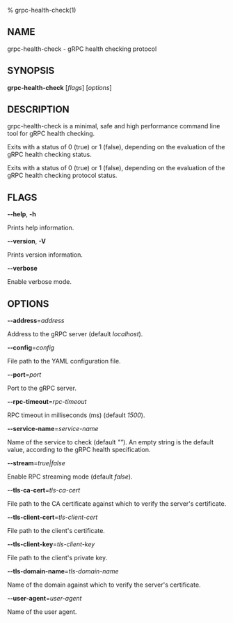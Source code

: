 % grpc-health-check(1)

## NAME
grpc\-health\-check - gRPC health checking protocol

## SYNOPSIS
**grpc-health-check** [*flags*] [*options*]

## DESCRIPTION
grpc-health-check is a minimal, safe and high performance command line tool for gRPC health checking.

Exits with a status of 0 (true) or 1 (false), depending on the evaluation of the gRPC health checking status.

Exits with a status of 0 (true) or 1 (false), depending on the evaluation of the gRPC health checking protocol status.

## FLAGS
**--help**, **-h**

Prints help information.

**--version**, **-V**

Prints version information.

**--verbose**

Enable verbose mode.

## OPTIONS
**--address**=*address*

Address to the gRPC server (default *localhost*).

**--config**=*config*

File path to the YAML configuration file.

**--port**=*port*

Port to the gRPC server.

**--rpc-timeout**=*rpc-timeout*

RPC timeout in milliseconds (ms) (default *1500*).

**--service-name**=*service-name*

Name of the service to check (default *""*). An empty string is the default value, according to the gRPC health specification.

**--stream**=*true|false*

Enable RPC streaming mode (default *false*).

**--tls-ca-cert**=*tls-ca-cert*

File path to the CA certificate against which to verify the server's certificate.

**--tls-client-cert**=*tls-client-cert*

File path to the client's certificate.

**--tls-client-key**=*tls-client-key*

File path to the client's private key.

**--tls-domain-name**=*tls-domain-name*

Name of the domain against which to verify the server's certificate.

**--user-agent**=*user-agent*

Name of the user agent.